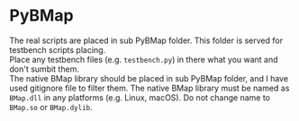 # PyBMap

The real scripts are placed in sub PyBMap folder. This folder is served for testbench scripts placing.  
Place any testbench files (e.g. `testbench.py`) in there what you want and don't sumbit them.  
The native BMap library should be placed in sub PyBMap folder, and I have used gitignore file to filter them.
The native BMap library must be named as `BMap.dll` in any platforms (e.g. Linux, macOS). Do not change name to `BMap.so` or `BMap.dylib`.
